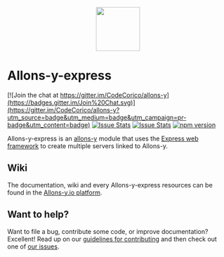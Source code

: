 <p align="center"><img src="http://codecorico.com/allons-y-logo.png" height="100" /></p>

# Allons-y-express

[![Join the chat at https://gitter.im/CodeCorico/allons-y](https://badges.gitter.im/Join%20Chat.svg)](https://gitter.im/CodeCorico/allons-y?utm_source=badge&utm_medium=badge&utm_campaign=pr-badge&utm_content=badge)
[![Issue Stats](http://issuestats.com/github/codecorico/allons-y-express/badge/issue)](http://issuestats.com/github/codecorico/allons-y)
[![Issue Stats](http://issuestats.com/github/codecorico/allons-y-express/badge/pr)](http://issuestats.com/github/codecorico/allons-y)
[![npm version](https://badge.fury.io/js/allons-y-express.svg)](https://badge.fury.io/js/allons-y-express)

Allons-y-express is an [allons-y](https://github.com/CodeCorico/allons-y) module that uses the [Express web framework](https://www.npmjs.com/package/express) to create multiple servers linked to Allons-y.

## Wiki

The documentation, wiki and every Allons-y-express resources can be found in the [Allons-y.io platform](https://allons-y.io).

## Want to help?

Want to file a bug, contribute some code, or improve documentation? Excellent! Read up on our [guidelines for contributing](CONTRIBUTING.md) and then check out one of [our issues](https://github.com/CodeCorico/allons-y-express/issues).

